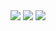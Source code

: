 <img src="https://capsule-render.vercel.app/api?type=waving&&color=0:21D4FD,100:B721FF&height=190&section=header&render&fontSize=90" />
<img src="https://capsule-render.vercel.app/api?type=venom&color=auto&height=200&section=introduction&text=HYOBEEN%20&fontSize=30" />

<img src="https://capsule-render.vercel.app/api?type=waving&color=0:21D4FD,100:B721FF&height=150&section=footer" />
